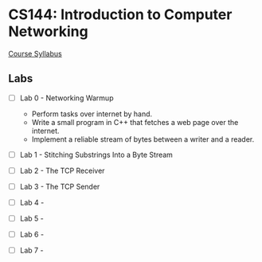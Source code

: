 # CS144: Introduction to Computer Networking

[Course Syllabus](https://cs144.github.io/)

## Labs 

- [ ] Lab 0 - Networking Warmup
    - Perform tasks over internet by hand.
    - Write a small program in C++ that fetches a web page over the internet.
    - Implement a reliable stream of bytes between a writer and a reader.


- [ ] Lab 1 - Stitching Substrings Into a Byte Stream
- [ ] Lab 2 - The TCP Receiver
- [ ] Lab 3 - The TCP Sender
- [ ] Lab 4 - 
- [ ] Lab 5 -
- [ ] Lab 6 -
- [ ] Lab 7 -
